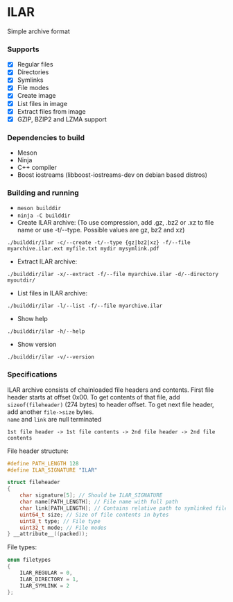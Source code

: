 # ILAR
Simple archive format

### Supports
- [x] Regular files
- [x] Directories
- [x] Symlinks
- [x] File modes
- [x] Create image
- [x] List files in image
- [x] Extract files from image
- [x] GZIP, BZIP2 and LZMA support

### Dependencies to build
* Meson
* Ninja
* C++ compiler
* Boost iostreams (libboost-iostreams-dev on debian based distros)

### Building and running
* ``meson builddir``
* ``ninja -C builddir``
* Create ILAR archive: (To use compression, add .gz, .bz2 or .xz to file name or use -t/--type. Possible values are gz, bz2 and xz)
```
./builddir/ilar -c/--create -t/--type {gz|bz2|xz} -f/--file myarchive.ilar.ext myfile.txt mydir mysymlink.pdf
```
* Extract ILAR archive:
```
./builddir/ilar -x/--extract -f/--file myarchive.ilar -d/--directory myoutdir/
```
* List files in ILAR archive:
```
./builddir/ilar -l/--list -f/--file myarchive.ilar
```
* Show help
```
./builddir/ilar -h/--help
```
* Show version
```
./builddir/ilar -v/--version
```

### Specifications
ILAR archive consists of chainloaded file headers and contents. First file header starts at offset 0x00. To get contents of that file, add ``sizeof(fileheader)`` (274 bytes) to header offset. To get next file header, add another ``file->size`` bytes.\
``name`` and ``link`` are null terminated
```
1st file header -> 1st file contents -> 2nd file header -> 2nd file contents
```
File header structure:
```c
#define PATH_LENGTH 128
#define ILAR_SIGNATURE "ILAR"

struct fileheader
{
    char signature[5]; // Should be ILAR_SIGNATURE
    char name[PATH_LENGTH]; // File name with full path
    char link[PATH_LENGTH]; // Contains relative path to symlinked file
    uint64_t size; // Size of file contents in bytes
    uint8_t type; // File type
    uint32_t mode; // File modes
} __attribute__((packed));
```
File types:
```c
enum filetypes
{
    ILAR_REGULAR = 0,
    ILAR_DIRECTORY = 1,
    ILAR_SYMLINK = 2
};
```